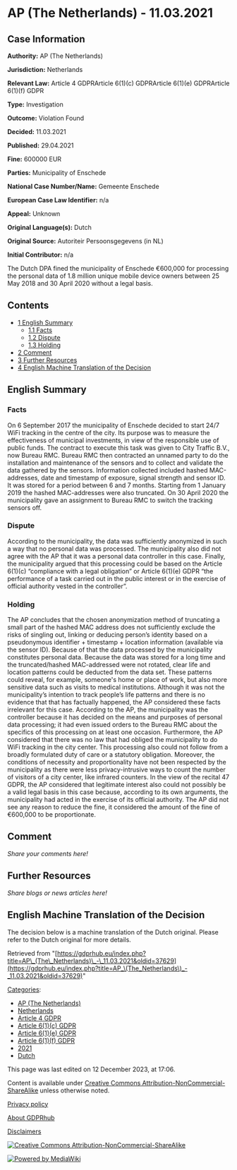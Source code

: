 # AP (The Netherlands) - 11.03.2021

## Case Information

**Authority:** AP (The Netherlands)

**Jurisdiction:** Netherlands

**Relevant Law:** Article 4 GDPRArticle 6(1)(c) GDPRArticle 6(1)(e) GDPRArticle 6(1)(f) GDPR

**Type:** Investigation

**Outcome:** Violation Found

**Decided:** 11.03.2021

**Published:** 29.04.2021

**Fine:** 600000 EUR

**Parties:** Municipality of Enschede

**National Case Number/Name:** Gemeente Enschede

**European Case Law Identifier:** n/a

**Appeal:** Unknown

**Original Language(s):** Dutch

**Original Source:** Autoriteir Persoonsgegevens (in NL)

**Initial Contributor:** n/a

The Dutch DPA fined the municipality of Enschede €600,000 for processing the personal data of 1.8 million unique mobile device owners between 25 May 2018 and 30 April 2020 without a legal basis.

## Contents

*   [1 English Summary](#English_Summary)
    *   [1.1 Facts](#Facts)
    *   [1.2 Dispute](#Dispute)
    *   [1.3 Holding](#Holding)
*   [2 Comment](#Comment)
*   [3 Further Resources](#Further_Resources)
*   [4 English Machine Translation of the Decision](#English_Machine_Translation_of_the_Decision)

## English Summary

### Facts

On 6 September 2017 the municipality of Enschede decided to start 24/7 WiFi tracking in the centre of the city. Its purpose was to measure the effectiveness of municipal investments, in view of the responsible use of public funds. The contract to execute this task was given to City Traffic B.V., now Bureau RMC. Bureau RMC then contracted an unnamed party to do the installation and maintenance of the sensors and to collect and validate the data gathered by the sensors. Information collected included hashed MAC-addresses, date and timestamp of exposure, signal strength and sensor ID. It was stored for a period between 6 and 7 months. Starting from 1 January 2019 the hashed MAC-addresses were also truncated. On 30 April 2020 the municipality gave an assignment to Bureau RMC to switch the tracking sensors off.

### Dispute

According to the municipality, the data was sufficiently anonymized in such a way that no personal data was processed. The municipality also did not agree with the AP that it was a personal data controller in this case. Finally, the municipality argued that this processing could be based on the Article 6(1)(c) “compliance with a legal obligation” or Article 6(1)(e) GDPR “the performance of a task carried out in the public interest or in the exercise of official authority vested in the controller”.

### Holding

The AP concludes that the chosen anonymization method of truncating a small part of the hashed MAC address does not sufficiently exclude the risks of singling out, linking or deducing person’s identity based on a pseudonymous identifier + timestamp + location information (available via the sensor ID). Because of that the data processed by the municipality constitutes personal data. Because the data was stored for a long time and the truncated/hashed MAC-addressed were not rotated, clear life and location patterns could be deducted from the data set. These patterns could reveal, for example, someone's home or place of work, but also more sensitive data such as visits to medical institutions. Although it was not the municipality’s intention to track people’s life patterns and there is no evidence that that has factually happened, the AP considered these facts irrelevant for this case. According to the AP, the municipality was the controller because it has decided on the means and purposes of personal data processing; it had even issued orders to the Bureau RMC about the specifics of this processing on at least one occasion. Furthermore, the AP considered that there was no law that had obliged the municipality to do WiFi tracking in the city center. This processing also could not follow from a broadly formulated duty of care or a statutory obligation. Moreover, the conditions of necessity and proportionality have not been respected by the municipality as there were less privacy-intrusive ways to count the number of visitors of a city center, like infrared counters. In the view of the recital 47 GDPR, the AP considered that legitimate interest also could not possibly be a valid legal basis in this case because, according to its own arguments, the municipality had acted in the exercise of its official authority. The AP did not see any reason to reduce the fine, it considered the amount of the fine of €600,000 to be proportionate.

  

## Comment

_Share your comments here!_

## Further Resources

_Share blogs or news articles here!_

## English Machine Translation of the Decision

The decision below is a machine translation of the Dutch original. Please refer to the Dutch original for more details.

Retrieved from "[https://gdprhub.eu/index.php?title=AP\_(The\_Netherlands)\_-\_11.03.2021&oldid=37629](https://gdprhub.eu/index.php?title=AP_\(The_Netherlands\)_-_11.03.2021&oldid=37629)"

[Categories](/index.php?title=Special:Categories "Special:Categories"):

*   [AP (The Netherlands)](/index.php?title=Category:AP_\(The_Netherlands\) "Category:AP (The Netherlands)")
*   [Netherlands](/index.php?title=Category:Netherlands "Category:Netherlands")
*   [Article 4 GDPR](/index.php?title=Category:Article_4_GDPR "Category:Article 4 GDPR")
*   [Article 6(1)(c) GDPR](/index.php?title=Category:Article_6\(1\)\(c\)_GDPR "Category:Article 6(1)(c) GDPR")
*   [Article 6(1)(e) GDPR](/index.php?title=Category:Article_6\(1\)\(e\)_GDPR "Category:Article 6(1)(e) GDPR")
*   [Article 6(1)(f) GDPR](/index.php?title=Category:Article_6\(1\)\(f\)_GDPR "Category:Article 6(1)(f) GDPR")
*   [2021](/index.php?title=Category:2021 "Category:2021")
*   [Dutch](/index.php?title=Category:Dutch "Category:Dutch")

This page was last edited on 12 December 2023, at 17:06.

Content is available under [Creative Commons Attribution-NonCommercial-ShareAlike](https://creativecommons.org/licenses/by-nc-sa/4.0/) unless otherwise noted.

[Privacy policy](/index.php?title=GDPRhub:Privacy_policy)

[About GDPRhub](/index.php?title=GDPRhub:About)

[Disclaimers](/index.php?title=GDPRhub:General_disclaimer)

[![Creative Commons Attribution-NonCommercial-ShareAlike](/resources/assets/licenses/cc-by-nc-sa.png)](https://creativecommons.org/licenses/by-nc-sa/4.0/)

[![Powered by MediaWiki](/resources/assets/poweredby_mediawiki_88x31.png)](https://www.mediawiki.org/)